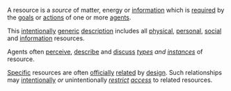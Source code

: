 A resource is a *source* of matter, energy or [information](https://github.com/gcassel/Modular-Organization-Terminology/blob/master/terms/information.md) which is [required](https://github.com/gcassel/Modular-Organization-Terminology/blob/master/terms/require.md) by the [goals](https://github.com/gcassel/Modular-Organization-Terminology/blob/master/terms/goal.md) or [actions](https://github.com/gcassel/Modular-Organization-Terminology/blob/master/terms/action.md) of one or more [agents](https://github.com/gcassel/Modular-Organization-Terminology/blob/master/terms/agent.md).  

This [intentionally](https://github.com/gcassel/Modular-Organization-Terminology/blob/master/terms/intention.md) [generic](https://github.com/gcassel/Modular-Organization-Terminology/blob/master/terms/generic.md) [description](https://github.com/gcassel/Modular-Organization-Terminology/blob/master/terms/describe.md) includes all [physical](https://github.com/gcassel/Modular-Organization-Terminology/blob/master/terms/physical.md), [personal](https://github.com/gcassel/Modular-Organization-Terminology/blob/master/terms/personal.md), [social](https://github.com/gcassel/Modular-Organization-Terminology/blob/master/terms/social.md) and [information](https://github.com/gcassel/Modular-Organization-Terminology/blob/master/terms/information.md) resources.  

Agents often [perceive](https://github.com/gcassel/Modular-Organization-Terminology/blob/master/terms/perceive.md), [describe](https://github.com/gcassel/Modular-Organization-Terminology/blob/master/terms/describe.md) and [discuss](https://github.com/gcassel/Modular-Organization-Terminology/blob/master/terms/dialogue.md) *[types](https://github.com/gcassel/Modular-Organization-Terminology/blob/master/terms/type.md) and [instances](https://github.com/gcassel/Modular-Organization-Terminology/blob/master/terms/instance.md)* of resource.  

[Specific](https://github.com/gcassel/Modular-Organization-Terminology/blob/master/terms/specific.md) resources are often [officially](https://github.com/gcassel/Modular-Organization-Terminology/blob/master/terms/official.md) [related](https://github.com/gcassel/Modular-Organization-Terminology/blob/master/terms/relationship.md) by [design](https://github.com/gcassel/Modular-Organization-Terminology/blob/master/terms/design.md).  Such relationships may [intentionally](https://github.com/gcassel/Modular-Organization-Terminology/blob/master/terms/intention.md) *or* unintentionally *[restrict](https://github.com/gcassel/Modular-Organization-Terminology/blob/master/terms/restriction.md) [access](https://github.com/gcassel/Modular-Organization-Terminology/blob/master/terms/access.md)* to related resources.
